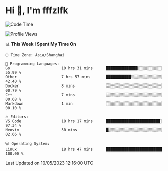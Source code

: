 # Hi 👋, I'm fffzlfk

<!--START_SECTION:waka-->
![Code Time](http://img.shields.io/badge/Code%20Time-205%20hrs%2055%20mins-blue)

![Profile Views](http://img.shields.io/badge/Profile%20Views-0-blue)

📊 **This Week I Spent My Time On** 

```text
🕑︎ Time Zone: Asia/Shanghai

💬 Programming Languages: 
Go                       10 hrs 31 mins      ██████████████░░░░░░░░░░░   55.99 % 
Other                    7 hrs 57 mins       ███████████░░░░░░░░░░░░░░   42.40 % 
Docker                   8 mins              ░░░░░░░░░░░░░░░░░░░░░░░░░   00.79 % 
C++                      7 mins              ░░░░░░░░░░░░░░░░░░░░░░░░░   00.68 % 
Markdown                 1 min               ░░░░░░░░░░░░░░░░░░░░░░░░░   00.10 % 

🔥 Editors: 
VS Code                  18 hrs 17 mins      ████████████████████████░   97.34 % 
Neovim                   30 mins             █░░░░░░░░░░░░░░░░░░░░░░░░   02.66 % 

💻 Operating System: 
Linux                    18 hrs 47 mins      █████████████████████████   100.00 % 
```


 Last Updated on 10/05/2023 12:16:00 UTC
<!--END_SECTION:waka-->
